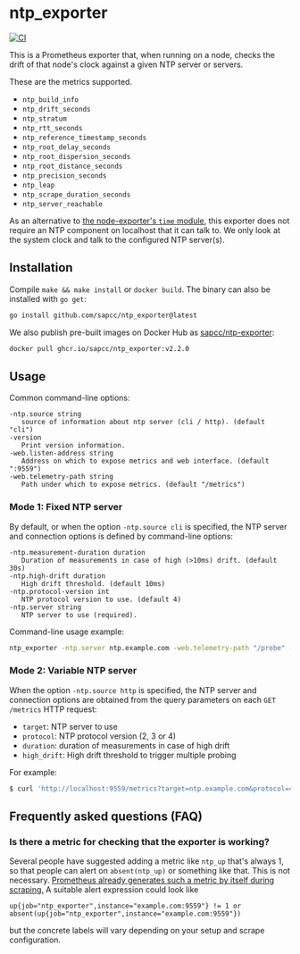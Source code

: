 <!--
SPDX-FileCopyrightText: 2025 SAP SE or an SAP affiliate company
SPDX-License-Identifier: Apache-2.0
-->

# ntp\_exporter

[![CI](https://github.com/sapcc/ntp_exporter/actions/workflows/ci.yaml/badge.svg)](https://github.com/sapcc/ntp_exporter/actions/workflows/ci.yaml)

This is a Prometheus exporter that, when running on a node, checks the drift
of that node's clock against a given NTP server or servers.

These are the metrics supported.

- `ntp_build_info`
- `ntp_drift_seconds`
- `ntp_stratum`
- `ntp_rtt_seconds`
- `ntp_reference_timestamp_seconds`
- `ntp_root_delay_seconds`
- `ntp_root_dispersion_seconds`
- `ntp_root_distance_seconds`
- `ntp_precision_seconds`
- `ntp_leap`
- `ntp_scrape_duration_seconds`
- `ntp_server_reachable`

As an alternative to [the node-exporter's `time` module](https://github.com/prometheus/node_exporter/blob/master/docs/TIME.md), this exporter does not require an NTP component on localhost that it can talk to. We only look at the system clock and talk to the configured NTP server(s).

## Installation

Compile `make && make install` or `docker build`. The binary can also be
installed with `go get`:

```bash
go install github.com/sapcc/ntp_exporter@latest
```

We also publish pre-built images on Docker Hub as
[sapcc/ntp-exporter](https://hub.docker.com/r/sapcc/ntp-exporter):

```bash
docker pull ghcr.io/sapcc/ntp_exporter:v2.2.0
```

## Usage

Common command-line options:

```
-ntp.source string
   source of information about ntp server (cli / http). (default "cli")
-version
   Print version information.
-web.listen-address string
   Address on which to expose metrics and web interface. (default ":9559")
-web.telemetry-path string
   Path under which to expose metrics. (default "/metrics")
```

### Mode 1: Fixed NTP server

By default, or when the option `-ntp.source cli` is specified, the NTP server
and connection options is defined by command-line options:

```
-ntp.measurement-duration duration
   Duration of measurements in case of high (>10ms) drift. (default 30s)
-ntp.high-drift duration
   High drift threshold. (default 10ms)
-ntp.protocol-version int
   NTP protocol version to use. (default 4)
-ntp.server string
   NTP server to use (required).
```

Command-line usage example:

```sh
ntp_exporter -ntp.server ntp.example.com -web.telemetry-path "/probe" -ntp.measurement-duration "5s" -ntp.high-drift "50ms"
```

### Mode 2: Variable NTP server

When the option `-ntp.source http` is specified, the NTP server and connection
options are obtained from the query parameters on each `GET /metrics` HTTP
request:

- `target`: NTP server to use
- `protocol`: NTP protocol version (2, 3 or 4)
- `duration`: duration of measurements in case of high drift
- `high_drift`: High drift threshold to trigger multiple probing

For example:

```sh
$ curl 'http://localhost:9559/metrics?target=ntp.example.com&protocol=4&duration=10s&high_drift=100ms'
```

## Frequently asked questions (FAQ)

### Is there a metric for checking that the exporter is working?

Several people have suggested adding a metric like `ntp_up` that's always 1, so
that people can alert on `absent(ntp_up)` or something like that. This is not
necessary. [Prometheus already generates such a metric by itself during
scraping.](https://prometheus.io/docs/concepts/jobs_instances/) A suitable
alert expression could look like

```
up{job="ntp_exporter",instance="example.com:9559"} != 1 or absent(up{job="ntp_exporter",instance="example.com:9559"})
```

but the concrete labels will vary depending on your setup and scrape configuration.
